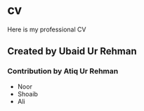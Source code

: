 # cv
Here is my professional CV

## Created by Ubaid Ur Rehman
### Contribution by Atiq Ur Rehman

- Noor 
- Shoaib
- Ali